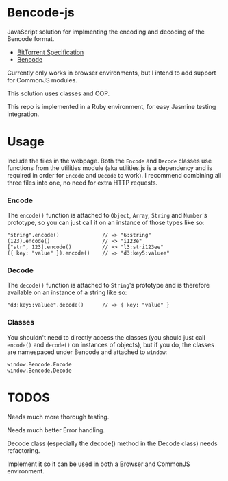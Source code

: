 # Bencode-js

JavaScript solution for implmenting the encoding and decoding of the Bencode
format.

* [BitTorrent Specification](http://wiki.theory.org/BitTorrentSpecification)
* [Bencode](http://en.wikipedia.org/wiki/Bencode)

Currently only works in browser environments, but I intend to add
support for CommonJS modules.

This solution uses classes and OOP.

This repo is implemented in a Ruby environment, for easy Jasmine testing
integration.

# Usage

Include the files in the webpage. Both the ```Encode``` and ```Decode```
classes use functions from the utilities module (aka utilities.js is a
dependency and is required in order for ```Encode``` and ```Decode```
to work). I recommend combining all three files into one, no need for
extra HTTP requests.

### Encode

The ```encode()``` function is attached to ```Object```, ```Array```,
```String``` and ```Number```'s prototype, so you can just call it on
an instance of those types like so:


```
"string".encode()              // => "6:string"
(123).encode()                 // => "i123e"
["str", 123].encode()          // => "l3:stri123ee"
({ key: "value" }).encode()    // => "d3:key5:valuee"
```

### Decode

The ```decode()``` function is attached to ```String```'s prototype
and is therefore available on an instance of a string like so:


```
"d3:key5:valuee".decode()      // => { key: "value" }
```

### Classes

You shouldn't need to directly access the classes (you should just
call ```encode()``` and ```decode()``` on instances of objects),
but if you do, the classes are namespaced under Bencode and
attached to ```window```:

```
window.Bencode.Encode
window.Bencode.Decode
```

# TODOS

Needs much more thorough testing.

Needs much better Error handling.

Decode class (especially the decode() method in the Decode class) needs
refactoring.

Implement it so it can be used in both a Browser and CommonJS
environment.

